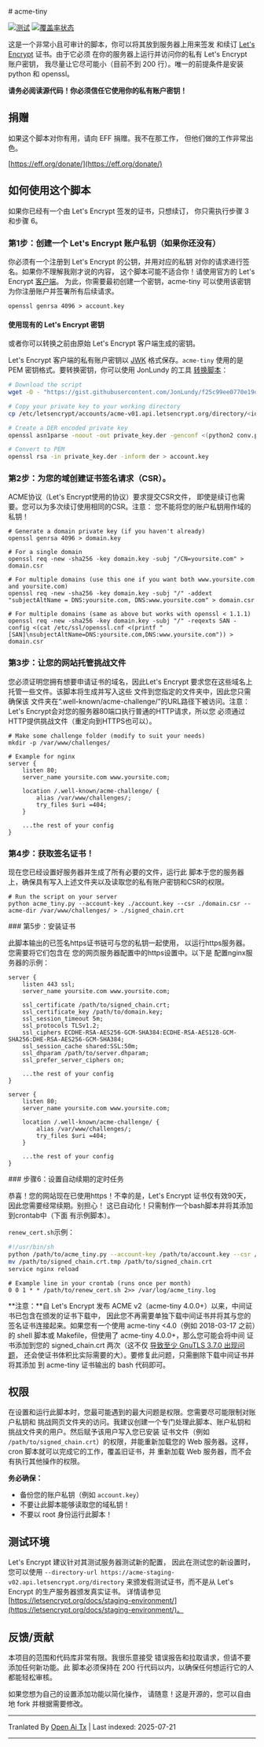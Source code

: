 <translate-content># acme-tiny

[![测试](https://github.com/diafygi/acme-tiny/actions/workflows/full-tests-with-coverage.yml/badge.svg?branch=main)](https://github.com/diafygi/acme-tiny/actions/workflows/full-tests-with-coverage.yml)
[![覆盖率状态](https://coveralls.io/repos/github/diafygi/acme-tiny/badge.svg?branch=main)](https://coveralls.io/github/diafygi/acme-tiny?branch=main)

这是一个非常小且可审计的脚本，你可以将其放到服务器上用来签发
和续订 [Let's Encrypt](https://letsencrypt.org/) 证书。由于它必须
在你的服务器上运行并访问你的私有 Let's Encrypt 账户密钥，
我尽量让它尽可能小（目前不到 200 行）。唯一的前提条件是安装 python 和 openssl。

**请务必阅读源代码！你必须信任它使用你的私有账户密钥！**

## 捐赠

如果这个脚本对你有用，请向 EFF 捐赠。我不在那工作，
但他们做的工作非常出色。

[https://eff.org/donate/](https://eff.org/donate/)

## 如何使用这个脚本

如果你已经有一个由 Let's Encrypt 签发的证书，只想续订，
你只需执行步骤 3 和步骤 6。

### 第1步：创建一个 Let's Encrypt 账户私钥（如果你还没有）

你必须有一个注册到 Let's Encrypt 的公钥，并用对应的私钥
对你的请求进行签名。如果你不理解我刚才说的内容，
这个脚本可能不适合你！请使用官方的 Let's Encrypt
[客户端](https://github.com/letsencrypt/letsencrypt)。
为此，你需要最初创建一个密钥，acme-tiny 可以使用该密钥
为你注册账户并签署所有后续请求。
</translate-content>

```
openssl genrsa 4096 > account.key
```
#### 使用现有的 Let's Encrypt 密钥

或者你可以转换之前由原始
Let's Encrypt 客户端生成的密钥。

Let's Encrypt 客户端的私有账户密钥以
[JWK](https://tools.ietf.org/html/rfc7517) 格式保存。`acme-tiny` 使用的是 PEM
密钥格式。要转换密钥，你可以使用 JonLundy 的工具
[转换脚本](https://gist.github.com/JonLundy/f25c99ee0770e19dc595)：


```sh
# Download the script
wget -O - "https://gist.githubusercontent.com/JonLundy/f25c99ee0770e19dc595/raw/6035c1c8938fae85810de6aad1ecf6e2db663e26/conv.py" > conv.py

# Copy your private key to your working directory
cp /etc/letsencrypt/accounts/acme-v01.api.letsencrypt.org/directory/<id>/private_key.json private_key.json

# Create a DER encoded private key
openssl asn1parse -noout -out private_key.der -genconf <(python2 conv.py private_key.json)

# Convert to PEM
openssl rsa -in private_key.der -inform der > account.key
```
### 第2步：为您的域创建证书签名请求（CSR）。

ACME协议（Let's Encrypt使用的协议）要求提交CSR文件，
即使是续订也需要。您可以为多次续订使用相同的CSR。注意：
您不能将您的账户私钥用作域的私钥！


```
# Generate a domain private key (if you haven't already)
openssl genrsa 4096 > domain.key
```

```
# For a single domain
openssl req -new -sha256 -key domain.key -subj "/CN=yoursite.com" > domain.csr

# For multiple domains (use this one if you want both www.yoursite.com and yoursite.com)
openssl req -new -sha256 -key domain.key -subj "/" -addext "subjectAltName = DNS:yoursite.com, DNS:www.yoursite.com" > domain.csr

# For multiple domains (same as above but works with openssl < 1.1.1)
openssl req -new -sha256 -key domain.key -subj "/" -reqexts SAN -config <(cat /etc/ssl/openssl.cnf <(printf "[SAN]\nsubjectAltName=DNS:yoursite.com,DNS:www.yoursite.com")) > domain.csr
```
### 第3步：让您的网站托管挑战文件

您必须证明您拥有想要申请证书的域名，因此Let's Encrypt
要求您在这些域名上托管一些文件。该脚本将生成并写入这些
文件到您指定的文件夹中，因此您只需确保该
文件夹在“.well-known/acme-challenge/”的URL路径下被访问。注意：Let's
Encrypt会对您的服务器80端口执行普通的HTTP请求，所以您
必须通过HTTP提供挑战文件（重定向到HTTPS也可以）。


```
# Make some challenge folder (modify to suit your needs)
mkdir -p /var/www/challenges/
```

```nginx
# Example for nginx
server {
    listen 80;
    server_name yoursite.com www.yoursite.com;

    location /.well-known/acme-challenge/ {
        alias /var/www/challenges/;
        try_files $uri =404;
    }

    ...the rest of your config
}
```
### 第4步：获取签名证书！

现在您已经设置好服务器并生成了所有必要的文件，运行此
脚本于您的服务器上，确保具有写入上述文件夹以及读取您的私有账户密钥和CSR的权限。



```
# Run the script on your server
python acme_tiny.py --account-key ./account.key --csr ./domain.csr --acme-dir /var/www/challenges/ > ./signed_chain.crt
```
<translate-content>
### 第5步：安装证书

此脚本输出的已签名https证书链可与您的私钥一起使用，
以运行https服务器。您需要将它们包含在
您的网页服务器配置中的https设置中。以下是
配置nginx服务器的示例：
</translate-content>
```nginx
server {
    listen 443 ssl;
    server_name yoursite.com www.yoursite.com;

    ssl_certificate /path/to/signed_chain.crt;
    ssl_certificate_key /path/to/domain.key;
    ssl_session_timeout 5m;
    ssl_protocols TLSv1.2;
    ssl_ciphers ECDHE-RSA-AES256-GCM-SHA384:ECDHE-RSA-AES128-GCM-SHA256:DHE-RSA-AES256-GCM-SHA384;
    ssl_session_cache shared:SSL:50m;
    ssl_dhparam /path/to/server.dhparam;
    ssl_prefer_server_ciphers on;

    ...the rest of your config
}

server {
    listen 80;
    server_name yoursite.com www.yoursite.com;

    location /.well-known/acme-challenge/ {
        alias /var/www/challenges/;
        try_files $uri =404;
    }

    ...the rest of your config
}
```
<translate-content>
### 步骤6：设置自动续期的定时任务

恭喜！您的网站现在已使用https！不幸的是，Let's Encrypt
证书仅有效90天，因此您需要经常续期。别担心！
这已自动化！只需制作一个bash脚本并将其添加到crontab中（下面
有示例脚本）。

`renew_cert.sh`示例：</translate-content>
```sh
#!/usr/bin/sh
python /path/to/acme_tiny.py --account-key /path/to/account.key --csr /path/to/domain.csr --acme-dir /var/www/challenges/ > /path/to/signed_chain.crt.tmp || exit
mv /path/to/signed_chain.crt.tmp /path/to/signed_chain.crt
service nginx reload
```

```
# Example line in your crontab (runs once per month)
0 0 1 * * /path/to/renew_cert.sh 2>> /var/log/acme_tiny.log
```
**注意：**自 Let's Encrypt 发布 ACME v2（acme-tiny 4.0.0+）以来，中间证书已包含在颁发的证书下载中，
因此您不再需要单独下载中间证书并将其与您的签名证书连接起来。如果您有一个使用 acme-tiny &lt;4.0（例如
2018-03-17 之前）的 shell 脚本或 Makefile，但使用了 acme-tiny 4.0.0+，那么您可能会将中间
证书添加到您的 signed_chain.crt 两次（这不仅
[导致至少 GnuTLS 3.7.0 出现问题](https://gitlab.com/gnutls/gnutls/-/issues/1131)，
还会使证书体积比实际需要的大）。要修复此问题，只需删除下载中间证书并将其添加
到 acme-tiny 证书输出的 bash 代码即可。

## 权限

在设置和运行此脚本时，您最可能遇到的最大问题是权限。您需要尽可能限制对账户私钥和
挑战网页文件夹的访问。我建议创建一个专门处理此脚本、账户私钥和
挑战文件夹的用户。然后赋予该用户写入您已安装
证书文件（例如 `/path/to/signed_chain.crt`）的权限，并能重新加载您的 Web 服务器。这样，
cron 脚本就可以完成它的工作，覆盖旧证书，并
重新加载 Web 服务器，而不会有执行其他操作的权限。

**务必确保：**
* 备份您的账户私钥（例如 `account.key`）
* 不要让此脚本能够读取您的域私钥！
* 不要以 root 身份运行此脚本！

## 测试环境

Let's Encrypt 建议针对其测试服务器测试新的配置，
因此在测试您的新设置时，您可以使用
`--directory-url https://acme-staging-v02.api.letsencrypt.org/directory`
来颁发假测试证书，而不是从 Let's Encrypt 的生产服务器颁发真实证书。
详情请参见 [https://letsencrypt.org/docs/staging-environment/](https://letsencrypt.org/docs/staging-environment/)。

## 反馈/贡献

本项目的范围和代码库非常有限。我很乐意接受
错误报告和拉取请求，但请不要添加任何新功能。此
脚本必须保持在 200 行代码以内，以确保任何想运行它的人都能轻松审核。

如果您想为自己的设置添加功能以简化操作，
请随意！这是开源的，您可以自由地 fork 并根据需要修改。










---

Tranlated By [Open Ai Tx](https://github.com/OpenAiTx/OpenAiTx) | Last indexed: 2025-07-21

---